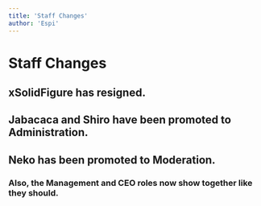 ```yaml
---
title: 'Staff Changes'
author: 'Espi'
---
```


# Staff Changes
## xSolidFigure has resigned.
## Jabacaca and Shiro have been promoted to Administration.
## Neko has been promoted to Moderation.
### Also, the Management and CEO roles now show together like they should.

